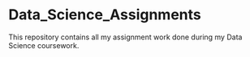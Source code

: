 # Data_Science_Assignments
This repository contains all my assignment work done during my Data Science coursework.
